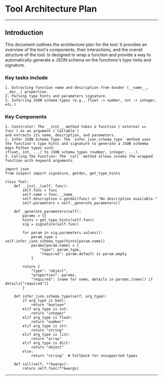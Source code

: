# Tool Architecture Plan

___

## Introduction

This document outlines the architecture plan for the tool. It provides an overview of the tool's components, their interactions, and the overall structure of the tool.
Is designed to wrap a function and provide a way to automatically generate a JSON schema on the functions's type hints and signature.

### Key tasks include

    1. Extracting function name and description from dunder (__name__, __doc__) properties.
    2. Parsing type hints and parameters signature.
    3. Inferring JSON schema types (e.g., float -> number, int -> integer, etc.)

### Key Components

    1. Construtor: The __init__ method takes a function (`external == func`) as an argument (`Callable`)
    and extracts its name, description, and parameters.
    2. Infer JSON Schema Type: The `infer_json_schema_type` method uses the function's type hints and signature to generate a JSON schemma maps Python types such: 
    (float, int, ...) to JSON schema types (number, integer, ...).
    3. Calling the Function: The `call` method allows invoke the wrapped function with keyword arguments.

    import json
    from inspect import signature, getdoc, get_type_hints

    class Tool:
        def __init__(self, func):
            self.func = func
            self.name = func.__name__
            self.description = getdoc(func) or "No description available."
            self.parameters = self._generate_parameters()

        def _generate_parameters(self):
            params = {}
            hints = get_type_hints(self.func)
            sig = signature(self.func)

            for param in sig.parameters.values():
                param_type = self.infer_json_schema_type(hints[param.name])
                params[param.name] = {
                    "type": param_type,
                    "required": param.default is param.empty
                }
            
            return {
                "type": "object",
                "properties": params,
                "required": [name for name, details in params.items() if details["required"]]
            }

        def infer_json_schema_type(self, arg_type):
            if arg_type is bool:
                return "boolean"
            elif arg_type is int:
                return "integer"
            elif arg_type is float:
                return "number"
            elif arg_type is str:
                return "string"
            elif arg_type is list:
                return "array"
            elif arg_type is dict:
                return "object"
            else:
                return "string"  # Fallback for unsupported types

        def call(self, **kwargs):
            return self.func(**kwargs)

___
